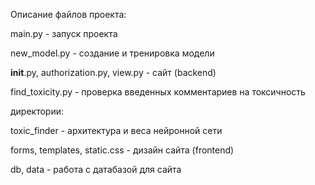 Описание файлов проекта:

main.py - запуск проекта

new_model.py - создание и тренировка модели

__init__.py, authorization.py, view.py - сайт (backend)

find_toxicity.py - проверка введенных комментариев на токсичность

директории:

toxic_finder - архитектура и веса нейронной сети

forms, templates, static.css - дизайн сайта (frontend)

db, data - работа с датабазой для сайта
